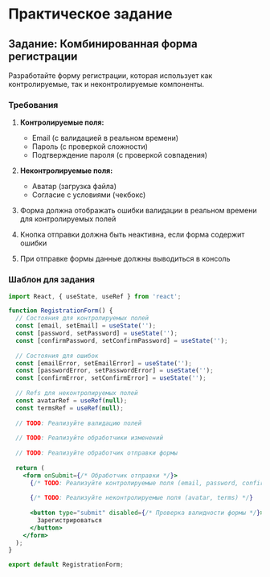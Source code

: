 # Практическое задание

## Задание: Комбинированная форма регистрации

Разработайте форму регистрации, которая использует как контролируемые, так и неконтролируемые компоненты.

### Требования

1. **Контролируемые поля:**
   - Email (с валидацией в реальном времени)
   - Пароль (с проверкой сложности)
   - Подтверждение пароля (с проверкой совпадения)

2. **Неконтролируемые поля:**
   - Аватар (загрузка файла)
   - Согласие с условиями (чекбокс)

3. Форма должна отображать ошибки валидации в реальном времени для контролируемых полей
4. Кнопка отправки должна быть неактивна, если форма содержит ошибки
5. При отправке формы данные должны выводиться в консоль

### Шаблон для задания

```jsx
import React, { useState, useRef } from 'react';

function RegistrationForm() {
  // Состояния для контролируемых полей
  const [email, setEmail] = useState('');
  const [password, setPassword] = useState('');
  const [confirmPassword, setConfirmPassword] = useState('');
  
  // Состояния для ошибок
  const [emailError, setEmailError] = useState('');
  const [passwordError, setPasswordError] = useState('');
  const [confirmError, setConfirmError] = useState('');
  
  // Refs для неконтролируемых полей
  const avatarRef = useRef(null);
  const termsRef = useRef(null);
  
  // TODO: Реализуйте валидацию полей
  
  // TODO: Реализуйте обработчики изменений
  
  // TODO: Реализуйте обработчик отправки формы
  
  return (
    <form onSubmit={/* Обработчик отправки */}>
      {/* TODO: Реализуйте контролируемые поля (email, password, confirmPassword) */}
      
      {/* TODO: Реализуйте неконтролируемые поля (avatar, terms) */}
      
      <button type="submit" disabled={/* Проверка валидности формы */}>
        Зарегистрироваться
      </button>
    </form>
  );
}

export default RegistrationForm;
```
